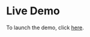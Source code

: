 # Live Demo
To launch the demo, click [here](https://shiukaheng.github.io/StateTheatreArchiveDemo/index.html).

